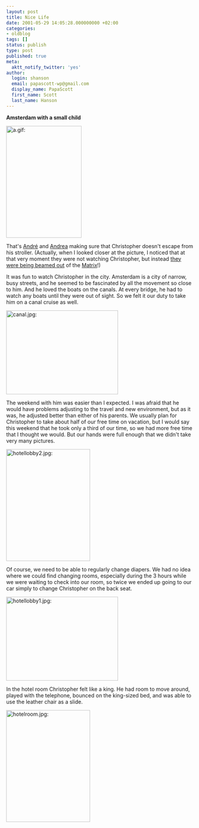 ```yaml
---
layout: post
title: Nice Life
date: 2001-05-29 14:05:28.000000000 +02:00
categories:
- oldblog
tags: []
status: publish
type: post
published: true
meta:
  aktt_notify_twitter: 'yes'
author:
  login: shanson
  email: papascott-wp@gmail.com
  display_name: PapaScott
  first_name: Scott
  last_name: Hanson
---
```

<p><b>Amsterdam with a small child</b></p>
<p><img src="https://res.cloudinary.com/papascott/image/upload/wordpress/wp-content/uploads/2001/05/a.gif" height="300" width="202" border="0" alt="a.gif: " /></p>
<p>That's <a href="http://www.spicynoodles.com">Andr&eacute;</a> and <a href="http://andrea.editthispage.com/">Andrea</a> making sure that Christopher doesn't escape from his stroller. (Actually, when I looked closer at the picture, I noticed that at that very moment they were not watching Christopher, but instead <a href="http://shanson.editthispage.com/pictures/viewer$609">they were being beamed out</a> of the <a href="http://www.whatisthematrix.com/">Matrix</a>!)</p>
<p>It was fun to watch Christopher in the city. Amsterdam is a city of narrow, busy streets, and he seemed to be fascinated by all the movement so close to him. And he loved the boats on the canals. At every bridge, he had to watch any boats until they were out of sight. So we felt it our duty to take him on a canal cruise as well.</p>
<p><img src="https://res.cloudinary.com/papascott/image/upload/wordpress/wp-content/uploads/2001/05/canal.jpg" height="225" width="300" border="0" alt="canal.jpg: " /></p>
<p>The weekend with him was easier than I expected. I was afraid that he would have problems adjusting to the travel and new environment, but as it was, he adjusted better than either of his parents. We usually plan for Christopher to take about half of our free time on vacation, but I would say this weekend that he took only a third of our time, so we had more free time that I thought we would. But our hands were full enough that we didn't take very many pictures. </p>
<p><img src="https://res.cloudinary.com/papascott/image/upload/wordpress/wp-content/uploads/2001/05/hotellobby2.jpg" height="300" width="225" border="0" alt="hotellobby2.jpg: " /></p>
<p>Of course, we need to be able to regularly change diapers. We had no idea where we could find changing rooms, especially during the 3 hours while we were waiting to check into our room, so twice we ended up going to our car simply to change Christopher on the back seat.</p>
<p><img src="https://res.cloudinary.com/papascott/image/upload/wordpress/wp-content/uploads/2001/05/hotellobby1.jpg" height="225" width="300" border="0" alt="hotellobby1.jpg: " /></p>
<p>In the hotel room Christopher felt like a king. He had room to move around, played with the telephone, bounced on the king-sized bed, and was able to use the leather chair as a slide.</p>
<p><img src="https://res.cloudinary.com/papascott/image/upload/wordpress/wp-content/uploads/2001/05/hotelroom.jpg" height="300" width="225" border="0" alt="hotelroom.jpg: " /></p>
